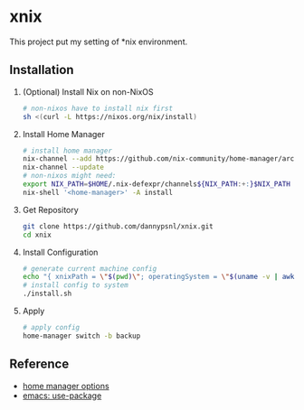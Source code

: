 # xnix

This project put my setting of \*nix environment.

## Installation

1. (Optional) Install Nix on non-NixOS

   ```zsh
   # non-nixos have to install nix first
   sh <(curl -L https://nixos.org/nix/install)
   ```

2. Install Home Manager

   ```zsh
   # install home manager
   nix-channel --add https://github.com/nix-community/home-manager/archive/master.tar.gz home-manager
   nix-channel --update
   # non-nixos might need:
   export NIX_PATH=$HOME/.nix-defexpr/channels${NIX_PATH:+:}$NIX_PATH
   nix-shell '<home-manager>' -A install
   ```

3. Get Repository

   ```zsh
   git clone https://github.com/dannypsnl/xnix.git
   cd xnix
   ```

4. Install Configuration

   ```zsh
   # generate current machine config
   echo "{ xnixPath = \"$(pwd)\"; operatingSystem = \"$(uname -v | awk '{ print $1 }' | sed 's/#.*-//')\"; homePath=\"$HOME\"; }" > machine.nix
   # install config to system
   ./install.sh
   ```

5. Apply

   ```zsh
   # apply config
   home-manager switch -b backup
   ```

## Reference

- [home manager options](https://nix-community.github.io/home-manager/options.html)
- [emacs: use-package](https://github.com/jwiegley/use-package)
